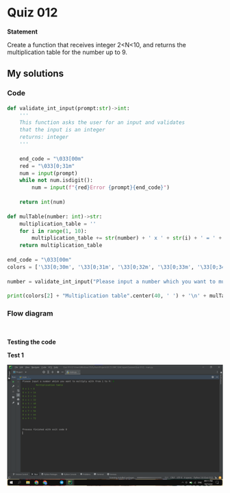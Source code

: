 # Quiz 012
**Statement**

Create a function that receives integer 2<N<10, and returns the multiplication table for the number up to 9.

## My solutions
### Code
```.py
def validate_int_input(prompt:str)->int:
    '''
    This function asks the user for an input and validates
    that the input is an integer
    returns: integer
    '''

    end_code = "\033[00m"
    red = "\033[0;31m"
    num = input(prompt)
    while not num.isdigit():
        num = input(f"{red}Error {prompt}{end_code}")

    return int(num)

def mulTable(number: int)->str:
    multiplication_table = ''
    for i in range(1, 10):
        multiplication_table += str(number) + ' x ' + str(i) + ' = ' + str(number * i) + '\n'
    return multiplication_table

end_code = "\033[00m"
colors = ['\33[0;30m', '\33[0;31m', '\33[0;32m', '\33[0;33m', '\33[0;34m', '\33[0;35m', '\33[0;36m']

number = validate_int_input("Please input a number which you want to multiply with from 1 to 9: ")

print(colors[2] + "Multiplication table".center(40, ' ') + '\n' + mulTable(number) + end_code)
```
### Flow diagram
![]()

**Testing the code**

**Test 1**

![](https://github.com/2024sabuhiabbasov/Unit-1/blob/main/Quizzes/Images/Quiz%20012%20-%20testing%20the%20program.png)
